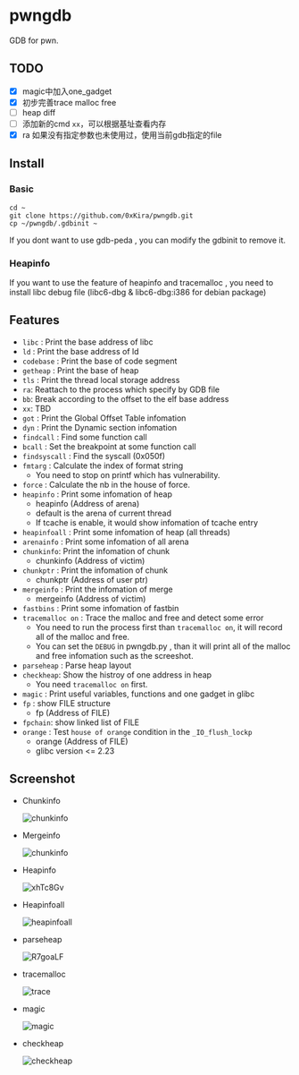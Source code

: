 # pwngdb

GDB for pwn.

## TODO


* [x]  magic中加入one_gadget
* [x]  初步完善trace malloc free
* [ ]  heap diff
* [ ]  添加新的cmd `xx`，可以根据基址查看内存
* [x]  ra 如果没有指定参数也未使用过，使用当前gdb指定的file

## Install

### Basic
	cd ~
	git clone https://github.com/0xKira/pwngdb.git
	cp ~/pwngdb/.gdbinit ~

If you dont want to use gdb-peda , you can modify the gdbinit to remove it.

### Heapinfo

If you want to use the feature of heapinfo and tracemalloc , you need to install libc debug file (libc6-dbg & libc6-dbg:i386 for debian package) 

## Features

+ `libc` : Print the base address of libc
+ `ld` : Print the base address of ld
+ `codebase` : Print the base of code segment
+ `getheap` : Print the base of heap
+ `tls` : Print the thread local storage address
+ `ra`: Reattach to the process which specify by GDB file
+ `bb`: Break according to the offset to the elf base address
+ `xx`: TBD
+ `got` : Print the Global Offset Table infomation
+ `dyn` : Print the Dynamic section infomation
+ `findcall` : Find some function call
+ `bcall` : Set the breakpoint at some function call
+ `findsyscall` : Find the syscall (0x050f)
+ `fmtarg` : Calculate the index of format string
  + You need to stop on printf which has vulnerability.
+ `force` : Calculate the nb in the house of force.
+ `heapinfo` : Print some infomation of heap
  + heapinfo (Address of arena)
  + default is the arena of current thread
  + If tcache is enable, it would show infomation of tcache entry
+ `heapinfoall` : Print some infomation of heap (all threads)
+ `arenainfo` : Print some infomation of all arena
+ `chunkinfo`: Print the infomation of chunk
    + chunkinfo (Address of victim)
+ `chunkptr` : Print the infomation of chunk
  + chunkptr (Address of user ptr)
+ `mergeinfo` : Print the infomation of merge
  + mergeinfo (Address of victim)
+ `fastbins` : Print some infomation of fastbin
+ `tracemalloc on` : Trace the malloc and free and detect some error
  + You need to run the process first than `tracemalloc on`, it will record all of the malloc and free.
  + You can set the `DEBUG` in pwngdb.py , than it will print all of the malloc and free infomation such as the screeshot.
+ `parseheap` : Parse heap layout
+ `checkheap`: Show the histroy of one address in heap
    + You need `tracemalloc on` first.
+ `magic` : Print useful variables, functions and one gadget in glibc
+ `fp` : show FILE structure
  + fp (Address of FILE)
+ `fpchain`: show linked list of FILE
+ `orange` : Test `house of orange` condition in the `_IO_flush_lockp`
  + orange (Address of FILE)
  + glibc version <= 2.23


## Screenshot

+ Chunkinfo

  ![chunkinfo](assets/gtQuIsL.png)
+ Mergeinfo

  ![chunkinfo](assets/TjWkzGc.png)
+ Heapinfo

  ![xhTc8Gv](assets/xhTc8Gv.png)
+ Heapinfoall

  ![heapinfoall](assets/kRMXPZz.png)

+ parseheap

  ![R7goaLF](assets/R7goaLF.png)

+ tracemalloc

  ![trace](assets/7UHqiwX.png)

+ magic

  ![magic](assets/magic.png)

- checkheap

  ![checkheap](assets/checkheap.png)